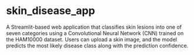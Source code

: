 # skin_disease_app
A Streamlit-based web application that classifies skin lesions into one of seven categories using a Convolutional Neural Network (CNN) trained on the HAM10000 dataset. Users can upload a skin image, and the model predicts the most likely disease class along with the prediction confidence.
